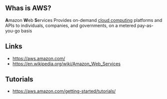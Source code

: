 ## Whas is AWS?
**A**mazon **W**eb **S**ervices Provides on-demand [cloud computing][1] platforms and APIs to individuals, companies, and governments, on a metered pay-as-you-go basis

## Links
- https://aws.amazon.com/
- https://en.wikipedia.org/wiki/Amazon_Web_Services

## Tutorials
- https://aws.amazon.com/getting-started/tutorials/

<!-- Embedded links -->
[1]: [https://github.com/nchristie/general_notes/blob/master/cloud_computing.md]
